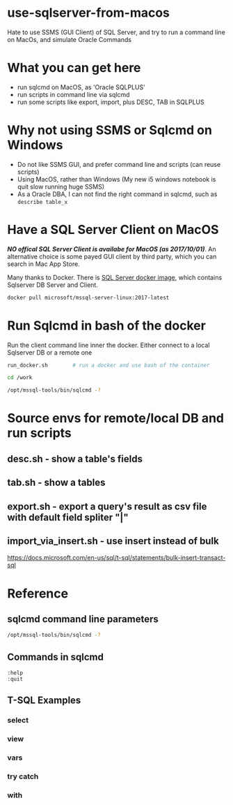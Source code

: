 # use-sqlserver-from-macos
Hate to use SSMS (GUI Client) of SQL Server, and try to run a command line on MacOs, and simulate Oracle Commands 

# What you can get here

- run sqlcmd on MacOS, as 'Oracle SQLPLUS' 
- run scripts in command line via sqlcmd
- run some scripts like export, import, plus DESC, TAB in SQLPLUS

# Why not using SSMS or Sqlcmd on Windows

- Do not like SSMS GUI, and prefer command line and scripts (can reuse scripts)
- Using MacOS, rather than Windows (My new i5 windows notebook is quit slow running huge SSMS)
- As a Oracle DBA, I can not find the right command in sqlcmd, such as `describe table_x`


# Have a SQL Server Client on MacOS

_**NO offical SQL Server Client is availabe for MacOS (as 2017/10/01)**_. An alternative choice is some payed GUI client by third party, which you can search in Mac App Store.

Many thanks to Docker. There is [SQL Server docker image](https://hub.docker.com/r/microsoft/mssql-server-linux/), which contains Sqlserver DB Server and Client.

```bash
docker pull microsoft/mssql-server-linux:2017-latest
```


# Run Sqlcmd in bash of the docker

Run the client command line inner the docker. Either connect to a local Sqlserver DB or a remote one

```bash
run_docker.sh        # run a docker and use bash of the container 

cd /work

/opt/mssql-tools/bin/sqlcmd -?
```

# Source envs for remote/local DB and run scripts

## desc.sh - show a table's fields

## tab.sh - show a tables

## export.sh - export a query's result as csv file with default field spliter "|"

## import_via_insert.sh - use insert instead of bulk
https://docs.microsoft.com/en-us/sql/t-sql/statements/bulk-insert-transact-sql


# Reference

## sqlcmd command line parameters

```bash
/opt/mssql-tools/bin/sqlcmd -?
```

## Commands in sqlcmd

```
:help
:quit
```

## T-SQL Examples

### select 

### view

### vars

### try catch

### with




